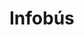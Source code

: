 # Infobús

<script setup>
import StructurizrEmbed from '../../.vitepress/components/StructurizrEmbed.vue'
</script>

<StructurizrEmbed 
  src="https://structurizr.simovi.org/embed/3?diagram=SystemLandscape-001&diagramSelector=false&iframe=myEmbeddedDiagram"
/>
